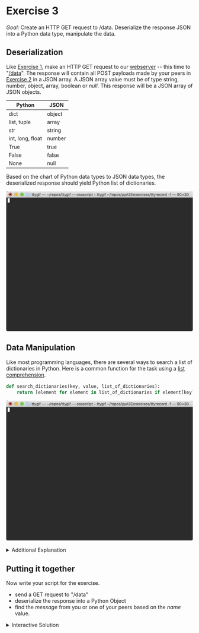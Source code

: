 # Exercise 3

_Goal:_ Create an HTTP GET request to /data. Deserialize the response JSON into a Python data type, manipulate the data.

## Deserialization

Like [Exercise 1](./pyExercise1.md), make an HTTP GET request to our [webserver](http://ec2-54-191-220-106.us-west-2.compute.amazonaws.com) -- this time to "[/data](http://ec2-54-191-220-106.us-west-2.compute.amazonaws.com/data)". The response will contain all POST payloads made by your peers in [Exercise 2](./pyExercise2.md) in a JSON array. A JSON array value must be of type string, number, object, array, boolean or _null_. This response will be a JSON array of JSON objects. 

| Python           | JSON   |
|------------------|--------|
| dict	           | object |
| list, tuple	   | array  |
| str	           | string |
| int, long, float | number |
| True	           | true   |
| False	           | false  |
| None	           | null   |

Based on the chart of Python data types to JSON data types, the deserialized response should yield Python list of dictionaries.

![Example2](./gifs/pyExample2.gif)

## Data Manipulation

Like most programming languages, there are several ways to search a list of dictionaries in Python. Here is a common function for the task using a [list comprehension](https://docs.python.org/3/tutorial/datastructures.html#list-comprehensions).

```python
def search_dictionaries(key, value, list_of_dictionaries):
    return [element for element in list_of_dictionaries if element[key] == value]
```

![Example3](./gifs/pyExample3.gif)

<details><summary>Additional Explanation</summary>
<p>

The basic syntax is:
```
[ expression for elememt in list if conditional ]
```
This is equivalent to:
```
for element in list:
    if conditional:
        expression
```
      
</p>
</details>


## Putting it together 

Now write your script for the exercise.
* send a GET request to "/data"
* deserialize the response into a Python Object
* find the _message_ from you or one of your peers based on the _name_ value.

<details><summary>Interactive Solution</summary>
<p>

![Exercise3](./gifs/pyExercise3.gif)
      
</p>
</details>
